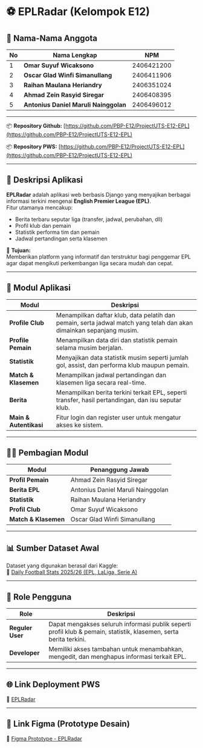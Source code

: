 # ⚽ EPLRadar (Kelompok E12)

## 👥 Nama-Nama Anggota
| No | Nama Lengkap | NPM |
|----|---------------|------|
| 1 | **Omar Suyuf Wicaksono** | 2406421200 |
| 2 | **Oscar Glad Winfi Simanullang** | 2406411906 |
| 3 | **Raihan Maulana Heriandry** | 2406351024 |
| 4 | **Ahmad Zein Rasyid Siregar** | 2406408395 |
| 5 | **Antonius Daniel Maruli Nainggolan** | 2406496012 |
---
 📦 **Repository Github:** [https://github.com/PBP-E12/ProjectUTS-E12-EPL](https://github.com/PBP-E12/ProjectUTS-E12-EPL)

 📦 **Repository PWS:** [https://github.com/PBP-E12/ProjectUTS-E12-EPL](https://github.com/PBP-E12/ProjectUTS-E12-EPL)

---

## 📝 Deskripsi Aplikasi
**EPLRadar** adalah aplikasi web berbasis Django yang menyajikan berbagai informasi terkini mengenai **English Premier League (EPL)**.  
Fitur utamanya mencakup:
- Berita terbaru seputar liga (transfer, jadwal, perubahan, dll)  
- Profil klub dan pemain  
- Statistik performa tim dan pemain  
- Jadwal pertandingan serta klasemen  

🎯 **Tujuan:**  
Memberikan platform yang informatif dan terstruktur bagi penggemar EPL agar dapat mengikuti perkembangan liga secara mudah dan cepat.

---

## 🧩 Modul Aplikasi

| Modul | Deskripsi |
|--------|------------|
| **Profile Club** | Menampilkan daftar klub, data pelatih dan pemain, serta jadwal match yang telah dan akan dimainkan sepanjang musim. |
| **Profile Pemain** | Menampilkan data diri dan statistik pemain selama musim berjalan. |
| **Statistik** | Menyajikan data statistik musim seperti jumlah gol, assist, dan performa klub maupun pemain. |
| **Match & Klasemen** | Menampilkan jadwal pertandingan dan klasemen liga secara real-time. |
| **Berita** | Menampilkan berita terkini terkait EPL, seperti transfer, hasil pertandingan, dan isu seputar klub. |
| **Main & Autentikasi** | Fitur login dan register user untuk mengatur akses ke sistem. |

---

## 👨‍💻 Pembagian Modul

| Modul | Penanggung Jawab |
|--------|------------------|
| **Profil Pemain** | Ahmad Zein Rasyid Siregar |
| **Berita EPL** | Antonius Daniel Maruli Nainggolan |
| **Statistik** | Raihan Maulana Heriandry |
| **Profil Club** | Omar Suyuf Wicaksono |
| **Match & Klasemen** | Oscar Glad Winfi Simanullang |

---

## 📊 Sumber Dataset Awal
Dataset yang digunakan berasal dari Kaggle:  
🔗 [Daily Football Stats 2025/26 (EPL, LaLiga, Serie A)](https://www.kaggle.com/datasets/mohulaprasath/daily-football-stats-202526-epl-laligaserie-a)

---

## 🔐 Role Pengguna

| Role | Deskripsi |
|------|------------|
| **Reguler User** | Dapat mengakses seluruh informasi publik seperti profil klub & pemain, statistik, klasemen, serta berita terkini. |
| **Developer** | Memiliki akses tambahan untuk menambahkan, mengedit, dan menghapus informasi terkait EPL. |

---

## 🌐 Link Deployment PWS
🔗 [EPLRadar](https://raihan-maulana41-eplradar.pbp.cs.ui.ac.id/)

---

## 🎨 Link Figma (Prototype Desain)
🔗 [Figma Prototype - EPLRadar](https://www.figma.com/design/x3Nh1E5K1JBcf06W9FKGO8/Prototype?node-id=0-1&t=IZnH6RKu0OLDW8Ei-1)

